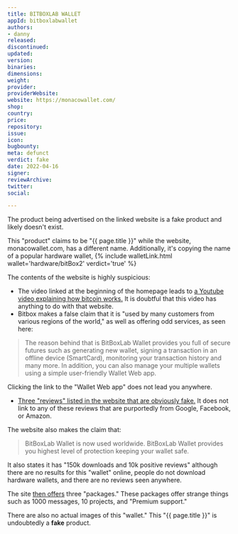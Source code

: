 ```yaml
---
title: BITBOXLAB WALLET
appId: bitboxlabwallet
authors:
- danny
released: 
discontinued: 
updated: 
version: 
binaries: 
dimensions: 
weight: 
provider: 
providerWebsite: 
website: https://monacowallet.com/
shop: 
country: 
price: 
repository: 
issue: 
icon: 
bugbounty: 
meta: defunct
verdict: fake
date: 2022-04-16
signer: 
reviewArchive: 
twitter: 
social: 

---
```



<div class="alertBox"><div>
The product being advertised on the linked website is a fake product and likely doesn't exist.
</div> </div>

This "product" claims to be "{{ page.title }}" while the website, monacowallet.com, has a different name. Additionally, it's copying the name of a popular hardware wallet, {% include walletLink.html wallet='hardware/bitBox2' verdict='true' %}

The contents of the website is highly suspicious:

- The video linked at the beginning of the homepage leads to [a Youtube video explaining how bitcoin works.](https://www.youtube.com/watch?v=bBC-nXj3Ng4) It is doubtful that this video has anything to do with that website.
- Bitbox makes a false claim that it is "used by many customers from various regions of the world," as well as offering odd services, as seen here:

> The reason behind that is BitBoxLab Wallet provides you full of secure futures such as generating new wallet, signing a transaction in an offline device (SmartCard), monitoring your transaction history and many more. In addition, you can also manage your multiple wallets using a simple user-friendly Wallet Web app.

Clicking the link to the "Wallet Web app" does not lead you anywhere.

- [Three "reviews" listed in the website that are obviously fake.](https://monacowallet.com/#reviews) It does not link to any of these reviews that are purportedly from Google, Facebook, or Amazon.

The website also makes the claim that:

> BitBoxLab Wallet is now used worldwide. BitBoxLab Wallet provides you highest level of protection keeping your wallet safe.

It also states it has "150k downloads and 10k positive reviews" although there are no results for this "wallet" online, people do not download hardware wallets, and there are no reviews seen anywhere. 

The site [then offers](https://monacowallet.com/#pricing) three "packages." These packages offer strange things such as 1000 messages, 10 projects, and "Premium support."

There are also no actual images of this "wallet." This "{{ page.title }}" is undoubtedly a **fake** product.